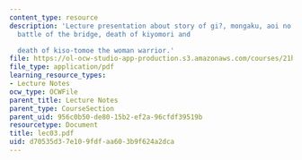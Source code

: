 ```yaml
---
content_type: resource
description: 'Lecture presentation about story of gi?, mongaku, aoi no mae and k?g?,
  battle of the bridge, death of kiyomori and

  death of kiso-tomoe the woman warrior.'
file: https://ol-ocw-studio-app-production.s3.amazonaws.com/courses/21h-522-japan-in-the-age-of-the-samurai-history-and-film-fall-2006/d70535d37e109fdfaa603b9f624a2dca_lec03.pdf
file_type: application/pdf
learning_resource_types:
- Lecture Notes
ocw_type: OCWFile
parent_title: Lecture Notes
parent_type: CourseSection
parent_uid: 956c0b50-de80-15b2-ef2a-96cfdf39519b
resourcetype: Document
title: lec03.pdf
uid: d70535d3-7e10-9fdf-aa60-3b9f624a2dca
---
```

